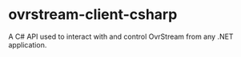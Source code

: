 # ovrstream-client-csharp
A C# API used to interact with and control OvrStream from any .NET application.
